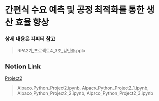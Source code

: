 # 간편식 수요 예측 및 공정 최적화를 통한 생산 효율 향상

### 상세 내용은 피피티 참고
> RPA2기_프로젝트4_3조_김민솔.pptx

## Notion Link
[Project2](https://determined-fan-807.notion.site/Project2-4e171a5352b84e18a2858cc7f671789b)
> Alpaco_Python_Project2.ipynb, Alpaco_Python_Project2_1.ipynb, Alpaco_Python_Project2_2.ipynb, Alpaco_Python_Project2_3.ipynb

